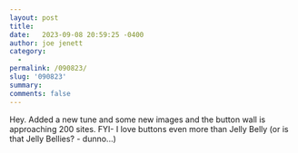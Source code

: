```yaml
---
layout: post
title:  
date:   2023-09-08 20:59:25 -0400
author: joe jenett
category:
  -  
permalink: /090823/
slug: '090823'
summary: 
comments: false
---
```

Hey. Added a new tune and some new images and the button wall is approaching 200 sites. FYI- I love buttons even more than Jelly Belly (or is that Jelly Bellies? - dunno...)

<a style="display:none;" href="https://brid.gy/publish/mastodon"><small>(cross-posted to mastodon)</small></a>
